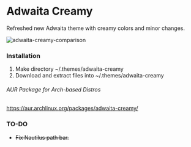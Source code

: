 # Adwaita Creamy
Refreshed new Adwaita theme with creamy colors and minor changes.

![adwaita-creamy-comparison](https://user-images.githubusercontent.com/6532000/53536010-be9fb380-3b15-11e9-990c-2c90676267c6.png)

### Installation

1. Make directory ~/.themes/adwaita-creamy
2. Download and extract files into ~/.themes/adwaita-creamy

###### AUR Package for Arch-based Distros
https://aur.archlinux.org/packages/adwaita-creamy/

### TO-DO

* ~~Fix Nautilus path bar.~~
